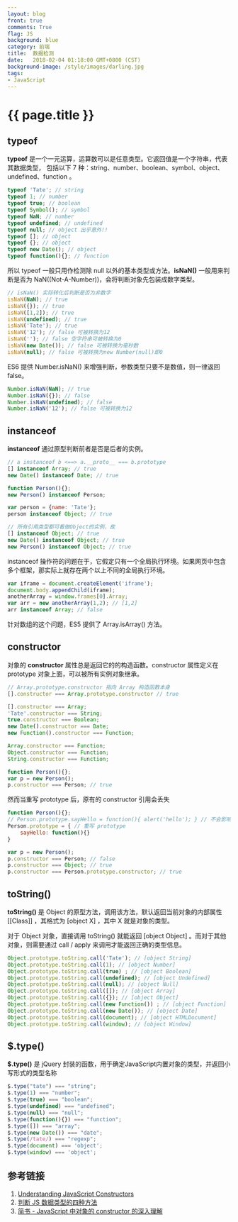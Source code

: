 ```yaml
---
layout: blog
front: true
comments: True
flag: JS
background: blue
category: 前端
title:  数据检测
date:   2018-02-04 01:18:00 GMT+0800 (CST)
background-image: /style/images/darling.jpg
tags:
- JavaScript
---
```

# {{ page.title }}

## typeof

**typeof** 是一个一元运算，运算数可以是任意类型。它返回值是一个字符串，代表其数据类型，
包括以下 7 种：string、number、boolean、symbol、object、undefined、function 。

```js
typeof 'Tate'; // string
typeof 1; // number
typeof true; // boolean
typeof Symbol(); // symbol
typeof NaN; // number
typeof undefined; // undefined
typeof null; // object 出乎意外!!
typeof []; // object
typeof {}; // object
typeof new Date(); // object
typeof function(){}; // function
```

所以 typeof 一般只用作检测除 null 以外的基本类型或方法。**isNaN()** 一般用来判断是否为 NaN((Not-A-Number))，会将判断对象先包装成数字类型。

```js
// isNaN() 实际转化后判断是否为非数字
isNaN(NaN); // true
isNaN({}); // true
isNaN([1,2]); // true
isNaN(undefined); // true
isNaN('Tate'); // true
isNaN('12'); // false 可被转换为12
isNaN(''); // false 空字符串可被转换为0
isNaN(new Date()); // false 可被转换为毫秒数
isNaN(null); // false 可被转换为new Number(null)即0
```

ES6 提供 Number.isNaN() 来增强判断，参数类型只要不是数值，则一律返回 false。

```js
Number.isNaN(NaN); // true
Number.isNaN({}); // false
Number.isNaN(undefined); // false
Number.isNaN('12'); // false 可被转换为12
```

## instanceof

**instanceof** 通过原型判断前者是否是后者的实例。

```js
// a instanceof b <==> a.__proto__ === b.prototype
[] instanceof Array; // true
new Date() instanceof Date; // true

function Person(){};
new Person() instanceof Person;

var person = {name: 'Tate'};
person instanceof Object; // true

// 所有引用类型都可看做Object的实例，故
[] instanceof Object; // true
new Date() instanceof Object; // true
new Person() instanceof Object; // true
```

instanceof 操作符的问题在于，它假定只有一个全局执行环境。如果网页中包含多个框架，那实际上就存在两个以上不同的全局执行环境。

```js
var iframe = document.createElement('iframe');
document.body.appendChild(iframe);
anotherArray = window.frames[0].Array;
var arr = new anotherArray(1,2); // [1,2]
arr instanceof Array; // false
```

针对数组的这个问题，ES5 提供了 Array.isArray() 方法。

## constructor

对象的 **constructor** 属性总是返回它的的构造函数。constructor 属性定义在 prototype 对象上面，可以被所有实例对象继承。

```js
// Array.prototype.constructor 指向 Array 构造函数本身
[].constructor === Array.prototype.constructor // true

[].constructor === Array;
'Tate'.constructor === String;
true.constructor === Boolean;
new Date().constructor === Date;
new Function().constructor === Function;

Array.constructor === Function;
Object.constructor === Function;
String.constructor === Function;

function Person(){};
var p = new Person();
p.constructor === Person; // true
```

然而当重写 prototype 后，原有的 constructor 引用会丢失

```js
function Person(){};
// Person.prototype.sayHello = function(){ alert('hello'); } // 不会影响constructor指向
Person.prototype = { // 重写 prototype
    sayHello: function(){}
}

var p = new Person();
p.constructor === Person; // false
p.constructor === Object; // true
p.constructor === Person.prototype.constructor; // true
```

## toString()

**toString()** 是 Object 的原型方法，调用该方法，默认返回当前对象的内部属性 [[Class]] ，其格式为 [object X] ，其中 X 就是对象的类型。

对于 Object 对象，直接调用 toString()  就能返回 [object Object] 。而对于其他对象，则需要通过 call / apply 来调用才能返回正确的类型信息。

```js
Object.prototype.toString.call('Tate'); // [object String]
Object.prototype.toString.call(1); // [object Number]
Object.prototype.toString.call(true) ; // [object Boolean]
Object.prototype.toString.call(undefined); // [object Undefined]
Object.prototype.toString.call(null); // [object Null]
Object.prototype.toString.call([]); // [object Array]
Object.prototype.toString.call({}); // [object Object]
Object.prototype.toString.call(new Function()) ; // [object Function]
Object.prototype.toString.call(new Date()); // [object Date]
Object.prototype.toString.call(document); // [object HTMLDocument]
Object.prototype.toString.call(window); // [object Window]
```

## $.type()

**$.type()** 是 jQuery 封装的函数，用于确定JavaScript内置对象的类型，并返回小写形式的类型名称

```js
$.type("tate") === "string";
$.type(1) === "number";
$.type(true) === "boolean";
$.type(undefined) === "undefined";
$.type(null) === "null";
$.type(function(){}) === "function";
$.type([]) === "array";
$.type(new Date()) === "date";
$.type(/tate/) === "regexp";
$.type(document) === 'object';
$.type(window) === 'object';
```

## 参考链接

1. [Understanding JavaScript Constructors](https://css-tricks.com/understanding-javascript-constructors)
1. [判断 JS 数据类型的四种方法](http://www.cnblogs.com/onepixel/p/5126046.html)
1. [简书 - JavaScript 中对象的 constructor 的深入理解](https://www.jianshu.com/p/18f6c0868e71)